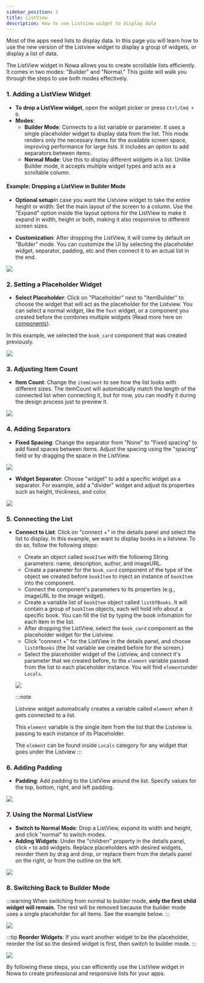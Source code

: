 ```yaml
---
sidebar_position: 1
title: ListView
description: How to use Listview widget to display data
---
```


Most of the apps need lists to display data. In this page you will learn how to use the new version of the Listview widget to display a group of widgets, or display a list of data.

The ListView widget in Nowa allows you to create scrollable lists efficiently. It comes in two modes: "Builder" and "Normal." This guide will walk you through the steps to use both modes effectively.

### 1. Adding a ListView Widget

- **To drop a ListView widget**, open the widget picker or press `Ctrl/Cmd + O`.
- **Modes**:
  - **Builder Mode**: Connects to a list variable or parameter. It uses a single placeholder widget to display data from the list. This mode renders only the necessary items for the available screen space, improving performance for large lists. It includes an option to add separators between items.
  - **Normal Mode**: Use this to display different widgets in a list. Unlike Builder mode, it accepts multiple widget types and acts as a scrollable column.

#### Example: Dropping a ListView in Builder Mode

- **Optional setup**In case you want the Listview widget to take the entire height or width: Set the main layout of the screen to a column. Use the "Expand" option inside the layout options for the ListView to make it expand in width, height or both, making it also responsive to different screen sizes.

- **Customization**: After dropping the ListView, it will come by default on "Builder" mode. You can customize the UI by selecting the placeholder widget, separator, padding, etc and then connect it to an actual list in the end.

![](./img/listview/drop_listview.gif)


### 2. Setting a Placeholder Widget

- **Select Placeholder**: Click on "Placeholder" next to "itemBuilder" to choose the widget that will act as the placeholder for the Listview. You can select a normal widget, like the `Text` widget, or a component you created before the combines multiple widgets (Read more here on [components](../../../ui/components.md)).

In this example, we selected the `book_card` component that was created previously. 

![](./img/listview/replace_placeholder.gif)


### 3. Adjusting Item Count

- **Item Count**: Change the `itemCount` to see how the list looks with different sizes. The itemCount will automatically match the length of the connected list when connecting it, but for now, you can modify it during the design process just to preview it. 

![](./img/listview/item_count.gif)


### 4. Adding Separators

- **Fixed Spacing**: Change the separator from "None" to "Fixed spacing" to add fixed spaces between items. Adjust the spacing using the "spacing" field or by dragging the space in the ListView.

![](./img/listview/fixed_seperator.gif)


- **Widget Separator**: Choose "widget" to add a specific widget as a separator. For example, add a "divider" widget and adjust its properties such as height, thickness, and color.

![](./img/listview/widget_seperator.gif)



### 5. Connecting the List

- **Connect to List**: Click on "connect +" in the details panel and select the list to display. In this example, we want to display books in a listview. To do so, follow the following steps:  
  - Create an object called `bookItem` with the following String parameters: name, description, author, and imageURL.
  - Create a parameter for the `book_card` component of the type of the object we created before `bookItem` to inject an instance of `bookItem` into the component.
  - Connect the component's parameters to its properties (e.g., imageURL to the image widget).
  - Create a variable list of `bookItem` object called `listOfBooks`. It will contain a group of `bookItem` objects, each will hold info about a specific book. You can fill the list by typing the book infomation for each item in the list.
  - After dropping the ListView, select the `book_card` component as the placeholder widget for the Listview.
  - Click "connect +" for the ListView in the details panel, and choose `listOfBooks` (the list variable we created before for the screen.)
  - Select the placeholder widget of the Listview, and connect it's parameter that we created before, to the `element` variable passed from the list to each placeholder instance. You will find `element`under `Locals`.

  ![](./img/listview/connect_data.gif)


  :::note

  Listview widget automatically creates a variable called `element` when it gets connected to a list.

   This `element` variable is the single item from the list that the Listview is passing to each instance of its Placeholder.

   The `element` can be found inside `Locals` category for any widget that goes under the Listview 
  :::

### 6. Adding Padding

- **Padding**: Add padding to the ListView around the list. Specify values for the top, bottom, right, and left padding.

![](./img/listview/padding.gif)


### 7. Using the Normal ListView

- **Switch to Normal Mode**: Drop a ListView, expand its width and height, and click "normal" to switch modes.
- **Adding Widgets**: Under the "children" property in the details panel, click `+` to add widgets. Replace placeholders with desired widgets, reorder them by drag and drop, or replace them from the details panel on the right, or from the outline on the left.

![](./img/listview/normal_listview.gif)


### 8. Switching Back to Builder Mode

:::warning
When switching from normal to builder mode, **only the first child widget will remain.** The rest will be removed because the builder mode uses a single placeholder for all items. See the example below.
:::

![](./img/listview/switch_to_builder.gif)

:::tip
**Reorder Widgets**: If you want another widget to be the placeholder, reorder the list so the desired widget is first, then switch to builder mode.
:::


![](./img/listview/reorder_normal.gif)


By following these steps, you can efficiently use the ListView widget in Nowa to create professional and responsive lists for your apps. 

